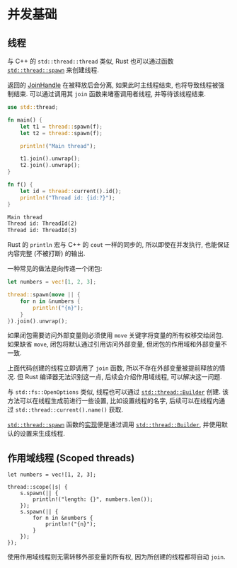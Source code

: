 # 并发基础

## 线程

与 C++ 的 `std::thread::thread` 类似, Rust 也可以通过函数 [`std::thread::spawn`] 来创建线程.

返回的 [JoinHandle] 在被释放后会分离, 如果此时主线程结束, 也将导致线程被强制结束. 可以通过调用其 `join` 函数来堵塞调用者线程, 并等待该线程结束.

```rs
use std::thread;

fn main() {
    let t1 = thread::spawn(f);
    let t2 = thread::spawn(f);

    println!("Main thread");

    t1.join().unwrap();
    t2.join().unwrap();
}

fn f() {
    let id = thread::current().id();
    println!("Thread id: {id:?}");
}
```

```txt
Main thread
Thread id: ThreadId(2)
Thread id: ThreadId(3)
```

Rust 的 `println` 宏与 C++ 的 `cout` 一样的同步的, 所以即使在并发执行, 也能保证内容完整 (不被打断) 的输出.

一种常见的做法是向传递一个闭包:

```rs
let numbers = vec![1, 2, 3];

thread::spawn(move || {
    for n in &numbers {
        println!("{n}");
    }
}).join().unwrap();
```

如果闭包需要访问外部变量则必须使用 `move` 关键字将变量的所有权移交给闭包.  
如果缺省 `move`, 闭包将默认通过引用访问外部变量, 但闭包的作用域和外部变量不一致.

上面代码创建的线程立即调用了 `join` 函数, 所以不存在外部变量被提前释放的情况. 但 Rust 编译器无法识别这一点, 后续会介绍作用域线程, 可以解决这一问题.

与 `std::fs::OpenOptions` 类似, 线程也可以通过 [`std::thread::Builder`] 创建. 该方法可以在线程生成前进行一些设置, 比如设置线程的名字, 后续可以在线程内通过 `std::thread::current().name()` 获取.

[`std::thread::spawn`] 函数的[实现](https://doc.rust-lang.org/src/std/thread/mod.rs.html#672-679)便是通过调用 [`std::thread::Builder`], 并使用默认的设置来生成线程.

## 作用域线程 (Scoped threads)

```
let numbers = vec![1, 2, 3];

thread::scope(|s| {
    s.spawn(|| {
        println!("length: {}", numbers.len());
    });
    s.spawn(|| {
        for n in &numbers {
            println!("{n}");
        }
    });
});
```

使用作用域线程则无需转移外部变量的所有权, 因为所创建的线程都将自动 `join`.

[`std::thread::spawn`]: https://doc.rust-lang.org/std/thread/fn.spawn.html
[JoinHandle]: https://doc.rust-lang.org/std/thread/struct.JoinHandle.html

[`std::thread::Builder`]: https://doc.rust-lang.org/std/thread/struct.Builder.html
